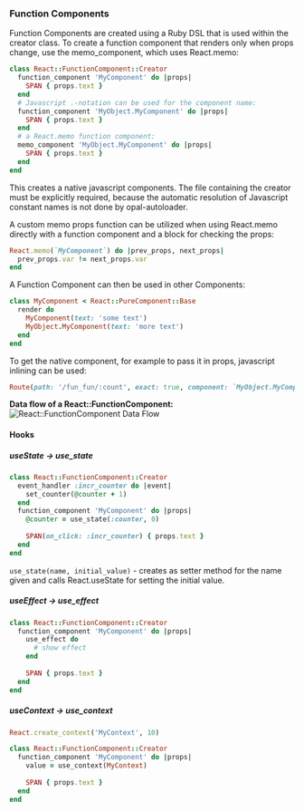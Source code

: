 ### Function Components
Function Components are created using a Ruby DSL that is used within the creator class. To create a function component that renders only
when props change, use the memo_component, which uses React.memo:
```ruby
class React::FunctionComponent::Creator
  function_component 'MyComponent' do |props|
    SPAN { props.text }
  end
  # Javascript .-notation can be used for the component name:
  function_component 'MyObject.MyComponent' do |props|
    SPAN { props.text }
  end
  # a React.memo function component:
  memo_component 'MyObject.MyComponent' do |props|
    SPAN { props.text }
  end
end
```
This creates a native javascript components. 
The file containing the creator must be explicitly required, because the automatic resolution of Javascript constant names
is not done by opal-autoloader.

A custom memo props function can be utilized when using React.memo directly with a function component and a block for checking the props:
```ruby
React.memo(`MyComponent`) do |prev_props, next_props|
  prev_props.var != next_props.var
end
```

A Function Component can then be used in other Components:
```ruby
class MyComponent < React::PureComponent::Base
  render do
    MyComponent(text: 'some text')
    MyObject.MyComponent(text: 'more text')
  end
end
```
To get the native component, for example to pass it in props, javascript inlining can be used:
```ruby
Route(path: '/fun_fun/:count', exact: true, component: `MyObject.MyComponent`)
```

**Data flow of a React::FunctionComponent:**
![React::FunctionComponent Data Flow](https://raw.githubusercontent.com/isomorfeus/isomorfeus-react/master/images/data_flow_function_component.png)

#### Hooks
##### useState -> use_state
```ruby
class React::FunctionComponent::Creator
  event_handler :incr_counter do |event|
    set_counter(@counter + 1)
  end
  function_component 'MyComponent' do |props|
    @counter = use_state(:counter, 0)
    
    SPAN(on_click: :incr_counter) { props.text }
  end
end
```
`use_state(name, initial_value)` - creates as setter method for the name given and calls React.useState for setting the initial value.

##### useEffect -> use_effect
```ruby
class React::FunctionComponent::Creator
  function_component 'MyComponent' do |props|
    use_effect do
      # show effect
    end
   
    SPAN { props.text }
  end
end
```

##### useContext -> use_context
```ruby
React.create_context('MyContext', 10)

class React::FunctionComponent::Creator
  function_component 'MyComponent' do |props|
    value = use_context(MyContext) 
   
    SPAN { props.text }
  end
end
```